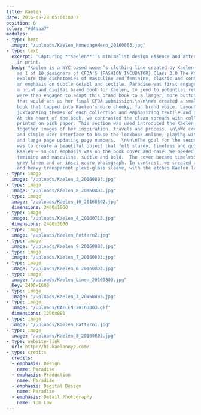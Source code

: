```yaml
---
title: Kaelen
date: 2016-05-28 05:01:00 Z
position: 6
color: "#d4aaa7"
modules:
- type: hero
  image: "/uploads/Kaelen_HomepageHero_20160803.jpg"
- type: text
  excerpt: 'Capturing **Kaelen**''s minimalist design essence and attention to detail
    in print. '
  body: "Kaelen is a NYC based women’s clothing line created by Kaelen Haworth, selected
    as 1 of 10 designers of CFDA'S {FASHION INCUBATOR} Class 3.0 The Kaelen collections
    explore the dichotomies of masculine and feminine, classic and contemporary with
    an emphasis on subtle detail and textile. Paradise was first engaged to create
    a print and digital brand book for Kaelen, to send to potential retailers. We
    were then engaged to adapt this brand book to a larger, more buttoned-up book
    that would act as her final CFDA submission.\n\n\nWe created a small pink brand
    book that tapped into Kaelen’s more cheeky, fun brand voice. Layouts were clean,
    juxtaposing themes of each collection and emphasizing textile and garment details.
    At the heart of the book, we contrasted the clean spreads with collage style pages
    printed on pink paper. This section was used introduced the Kaelen story, weaving
    together images of her inspiration, travels and process. \n\nWe created a bold
    and simple user interface to house the lookbook online, playing with arrow cursors
    and large page updating page numbers.  \n\n\nThe goal for the second lookbook
    was to create a beautiful object that felt sturdy, timeless and quintessentially
    Kaelen — so our emphasis was on the book cover and case. We needed something equally
    feminine and masculine, subtle and bold.  The cover became timeless: no branding,
    grey linen and an inset macro photograph. In contrast, we created a more contemporary,
    and heavy transparent plexi-glass sleeve, with the etched Kaelen logo.  "
- type: image
  image: "/uploads/Kaelen_2_20160803.jpg"
- type: image
  image: "/uploads/Kaelen_8_20160803.jpg"
- type: image
  image: "/uploads/Kaelen_10_20160802.jpg"
  dimensions: 2400x1600
- type: image
  image: "/uploads/Kaelen_4_20160715.jpg"
  dimensions: 2400x3000
- type: image
  image: "/uploads/Kaelen_Pattern2.jpg"
- type: image
  image: "/uploads/Kaelen_9_20160803.jpg"
- type: image
  image: "/uploads/Kaelen_7_20160803.jpg"
- type: image
  image: "/uploads/Kaelen_6_20160803.jpg"
- type: image
  image: "/uploads/Kaelen_Linen_20160803.jpg"
  Key: 2400x1600
- type: image
  image: "/uploads/Kaelen_3_20160803.jpg"
- type: image
  image: "/uploads/KAELEN_20160803.gif"
  dimensions: 1200x801
- type: image
  image: "/uploads/Kaelen_Pattern1.jpg"
- type: image
  image: "/uploads/Kaelen_5_20160803.jpg"
- type: website-link
  url: http://hi.kaelennyc.com/
- type: credits
  credits:
  - emphasis: Design
    name: Paradise
  - emphasis: Production
    name: Paradise
  - emphasis: Digital Design
    name: Paradise
  - emphasis: Detail Photography
    name: Tom Law
---
```


